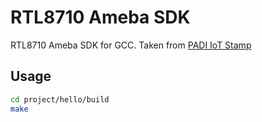# RTL8710 Ameba SDK
RTL8710 Ameba SDK for GCC. Taken from [PADI IoT Stamp](https://www.pine64.org/?page_id=917)

## Usage
```bash
cd project/hello/build
make
```
